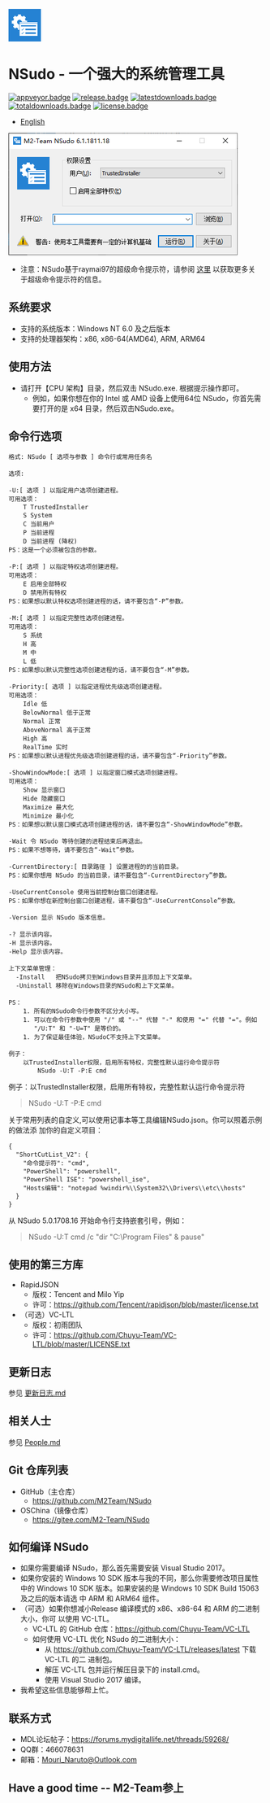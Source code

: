 ﻿![Logo](Logo.png)
# NSudo - 一个强大的系统管理工具

[![appveyor.badge]][appveyor.link] 
[![release.badge]][release.link]
[![latestdownloads.badge]][latestdownloads.link]
[![totaldownloads.badge]][totaldownloads.link]
[![license.badge]][license.link]

- [English](Readme.md)

![屏幕截图](屏幕截图.png)

- 注意：NSudo基于raymai97的超级命令提示符，请参阅 
  [这里](http://bbs.pcbeta.com/viewthread-1508863-1-1.html "这里") 以获取更多关
  于超级命令提示符的信息。

## 系统要求
- 支持的系统版本：Windows NT 6.0 及之后版本
- 支持的处理器架构：x86, x86-64(AMD64), ARM, ARM64

## 使用方法
- 请打开【CPU 架构】目录，然后双击 NSudo.exe. 根据提示操作即可。
  - 例如，如果你想在你的 Intel 或 AMD 设备上使用64位 NSudo，你首先需要打开的是 
    x64 目录，然后双击NSudo.exe。

## 命令行选项

```
格式: NSudo [ 选项与参数 ] 命令行或常用任务名

选项:

-U:[ 选项 ] 以指定用户选项创建进程。
可用选项：
    T TrustedInstaller
    S System
    C 当前用户
    P 当前进程
    D 当前进程 (降权)
PS：这是一个必须被包含的参数。

-P:[ 选项 ] 以指定特权选项创建进程。
可用选项：
    E 启用全部特权
    D 禁用所有特权
PS：如果想以默认特权选项创建进程的话，请不要包含“-P”参数。

-M:[ 选项 ] 以指定完整性选项创建进程。
可用选项：
    S 系统
    H 高
    M 中
    L 低
PS：如果想以默认完整性选项创建进程的话，请不要包含“-M”参数。

-Priority:[ 选项 ] 以指定进程优先级选项创建进程。
可用选项：
    Idle 低
    BelowNormal 低于正常
    Normal 正常
    AboveNormal 高于正常
    High 高
    RealTime 实时
PS：如果想以默认进程优先级选项创建进程的话，请不要包含“-Priority”参数。

-ShowWindowMode:[ 选项 ] 以指定窗口模式选项创建进程。
可用选项：
    Show 显示窗口
    Hide 隐藏窗口
    Maximize 最大化
    Minimize 最小化
PS：如果想以默认窗口模式选项创建进程的话，请不要包含“-ShowWindowMode”参数。

-Wait 令 NSudo 等待创建的进程结束后再退出。
PS：如果不想等待，请不要包含“-Wait”参数。

-CurrentDirectory:[ 目录路径 ] 设置进程的的当前目录。
PS：如果你想用 NSudo 的当前目录，请不要包含“-CurrentDirectory”参数。

-UseCurrentConsole 使用当前控制台窗口创建进程。
PS：如果你想在新控制台窗口创建进程，请不要包含“-UseCurrentConsole”参数。

-Version 显示 NSudo 版本信息。

-? 显示该内容。
-H 显示该内容。
-Help 显示该内容。

上下文菜单管理：
  -Install   把NSudo拷贝到Windows目录并且添加上下文菜单。
  -Uninstall 移除在Windows目录的NSudo和上下文菜单。

PS：
    1. 所有的NSudo命令行参数不区分大小写。
    1. 可以在命令行参数中使用 "/" 或 "--" 代替 "-" 和使用 "=" 代替 "="。例如
       "/U:T" 和 "-U=T" 是等价的。
    1. 为了保证最佳体验，NSudoC不支持上下文菜单。

例子：
    以TrustedInstaller权限，启用所有特权，完整性默认运行命令提示符
        NSudo -U:T -P:E cmd
```

例子：以TrustedInstaller权限，启用所有特权，完整性默认运行命令提示符
> NSudo -U:T -P:E cmd

关于常用列表的自定义,可以使用记事本等工具编辑NSudo.json。你可以照着示例的做法添
加你的自定义项目：
```
{
  "ShortCutList_V2": {
    "命令提示符": "cmd",
    "PowerShell": "powershell",
    "PowerShell ISE": "powershell_ise",
    "Hosts编辑": "notepad %windir%\\System32\\Drivers\\etc\\hosts"
  }
}
```

从 NSudo 5.0.1708.16 开始命令行支持嵌套引号，例如：
> NSudo -U:T cmd /c "dir "C:\Program Files" & pause"

## 使用的第三方库
- RapidJSON
  - 版权：Tencent and Milo Yip
  - 许可：https://github.com/Tencent/rapidjson/blob/master/license.txt
- （可选）VC-LTL
  - 版权：初雨团队
  - 许可：https://github.com/Chuyu-Team/VC-LTL/blob/master/LICENSE.txt

## 更新日志
参见 [更新日志.md](更新日志.md)

## 相关人士
参见 [People.md](People.md)

## Git 仓库列表
- GitHub（主仓库）
  - https://github.com/M2Team/NSudo
- OSChina（镜像仓库）
  - https://gitee.com/M2-Team/NSudo

## 如何编译 NSudo
- 如果你需要编译 NSudo，那么首先需要安装 Visual Studio 2017。
- 如果你安装的 Windows 10 SDK 版本与我的不同，那么你需要修改项目属性中的 
  Windows 10 SDK 版本。如果安装的是 Windows 10 SDK Build 15063 及之后的版本请选
  中 ARM 和 ARM64 组件。
- （可选）如果你想减小Release 编译模式的 x86、x86-64 和 ARM 的二进制大小，你可
  以使用 VC-LTL。
  - VC-LTL 的 GitHub 仓库：https://github.com/Chuyu-Team/VC-LTL
  - 如何使用 VC-LTL 优化 NSudo 的二进制大小：
    - 从 https://github.com/Chuyu-Team/VC-LTL/releases/latest 下载 VC-LTL 的二
	  进制包。
    - 解压 VC-LTL 包并运行解压目录下的 install.cmd。
    - 使用 Visual Studio 2017 编译。
- 我希望这些信息能够帮上忙。

## 联系方式
- MDL论坛帖子：https://forums.mydigitallife.net/threads/59268/
- QQ群：466078631
- 邮箱：Mouri_Naruto@Outlook.com

## Have a good time -- M2-Team参上

[appveyor.badge]: https://ci.appveyor.com/api/projects/status/github/M2Team/NSudo?branch=master&svg=true
[appveyor.link]: https://ci.appveyor.com/project/MouriNaruto/nsudo
[release.badge]: https://img.shields.io/github/release/M2Team/NSudo.svg
[release.link]: https://github.com/M2Team/NSudo/releases/latest
[latestdownloads.badge]: https://img.shields.io/github/downloads/M2Team/NSudo/latest/total.svg
[latestdownloads.link]: https://github.com/M2Team/NSudo/releases/latest
[totaldownloads.badge]: https://img.shields.io/github/downloads/M2Team/NSudo/total.svg
[totaldownloads.link]: https://github.com/M2Team/NSudo/releases
[license.badge]: https://img.shields.io/github/license/M2Team/NSudo.svg
[license.link]: LICENSE
